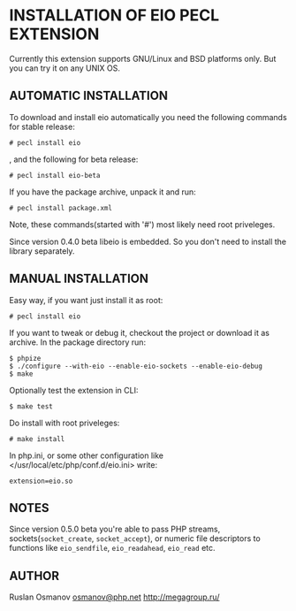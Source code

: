 INSTALLATION OF EIO PECL EXTENSION
==================================

Currently this extension supports GNU/Linux and BSD platforms only. But you can
try it on any UNIX OS.


AUTOMATIC INSTALLATION
----------------------

To download and install eio automatically you need the following commands
for stable release:

	# pecl install eio

, and the following for beta release:

	# pecl install eio-beta

If you have the package archive, unpack it and run: 

	# pecl install package.xml

Note, these commands(started with '#') most likely need root priveleges.

Since version 0.4.0 beta libeio is embedded. So you don't need to install the
library separately.


MANUAL INSTALLATION
-------------------

Easy way, if you want just install it as root:

	# pecl install eio

If you want to tweak or debug it, checkout the project or download it as
archive. In the package directory run: 

	$ phpize
	$ ./configure --with-eio --enable-eio-sockets --enable-eio-debug
	$ make 

Optionally test the extension in CLI:

	$ make test

Do install with root priveleges:

	# make install

In php.ini, or some other configuration like
</usr/local/etc/php/conf.d/eio.ini> write:

	extension=eio.so

NOTES
-----

Since version 0.5.0 beta you're able to pass PHP streams, sockets(`socket_create`,
`socket_accept`), or numeric file descriptors to functions like `eio_sendfile`,
`eio_readahead`, `eio_read` etc.


AUTHOR
------

Ruslan Osmanov <osmanov@php.net>
<http://megagroup.ru/>
